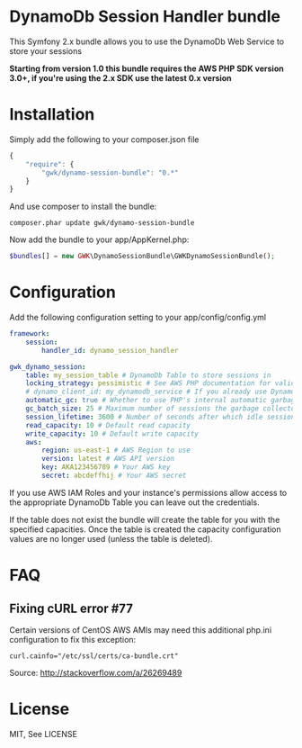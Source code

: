 # DynamoDb Session Handler bundle #

This Symfony 2.x bundle allows you to use the DynamoDb Web Service to store your sessions

__Starting from version 1.0 this bundle requires the AWS PHP SDK version 3.0+, if you're using the 2.x SDK use the latest 0.x version__

Installation
============

Simply add the following to your composer.json file

```js
{
    "require": {
        "gwk/dynamo-session-bundle": "0.*"
    }
}
```

And use composer to install the bundle:
```
composer.phar update gwk/dynamo-session-bundle
```

Now add the bundle to your app/AppKernel.php:

```php
$bundles[] = new GWK\DynamoSessionBundle\GWKDynamoSessionBundle();
```

Configuration
=============

Add the following configuration setting to your app/config/config.yml

```yaml
framework:
    session:
        handler_id: dynamo_session_handler

gwk_dynamo_session:
    table: my_session_table # DynamoDb Table to store sessions in
    locking_strategy: pessimistic # See AWS PHP documentation for valid values
    # dynamo_client_id: my_dynamodb_service # If you already use DynamoDb and you have a AWS\DynamoDb\DynamoDbClient service, you can make the session handler use it
    automatic_gc: true # Whether to use PHP's internal automatic garbage collection. The AWS sdk doesn't recommend it but doesn't explain why
    gc_batch_size: 25 # Maximum number of sessions the garbage collector deletes when garbage collection is started (manually or automatic)
    session_lifetime: 3600 # Number of seconds after which idle sessions should be garbage collected
    read_capacity: 10 # Default read capacity
    write_capacity: 10 # Default write capacity
    aws:
        region: us-east-1 # AWS Region to use
        version: latest # AWS API version
        key: AKA123456789 # Your AWS key
        secret: abcdeffhij # Your AWS secret
```

If you use AWS IAM Roles and your instance's permissions allow access to the appropriate DynamoDb Table you can leave out the credentials.

If the table does not exist the bundle will create the table for you with the specified capacities. Once the table is created the capacity configuration values are no longer used (unless the table is deleted).

FAQ
===

Fixing cURL error #77
---------------------
Certain versions of CentOS AWS AMIs may need this additional php.ini configuration to fix this exception:

```
curl.cainfo="/etc/ssl/certs/ca-bundle.crt" 
```

Source: http://stackoverflow.com/a/26269489

License
=======

MIT, See LICENSE

